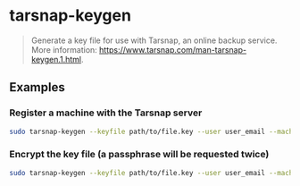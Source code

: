 # tarsnap-keygen

> Generate a key file for use with Tarsnap, an online backup service. More information: <https://www.tarsnap.com/man-tarsnap-keygen.1.html>.

## Examples

### Register a machine with the Tarsnap server

```bash
sudo tarsnap-keygen --keyfile path/to/file.key --user user_email --machine machine_name
```

### Encrypt the key file (a passphrase will be requested twice)

```bash
sudo tarsnap-keygen --keyfile path/to/file.key --user user_email --machine machine_name --passphrased
```
